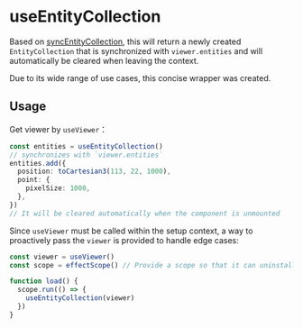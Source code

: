 # useEntityCollection

Based on [syncEntityCollection](/utils/syncEntityCollection.md), this will return a newly created `EntityCollection` that is synchronized with `viewer.entities` and will automatically be cleared when leaving the context.

Due to its wide range of use cases, this concise wrapper was created.

## Usage

Get viewer by `useViewer`：

```ts
const entities = useEntityCollection()
// synchronizes with `viewer.entities`
entities.add({
  position: toCartesian3(113, 22, 1000),
  point: {
    pixelSize: 1000,
  },
})
// It will be cleared automatically when the component is unmounted
```

Since `useViewer` must be called within the setup context, a way to proactively pass the `viewer` is provided to handle edge cases:

```ts
const viewer = useViewer()
const scope = effectScope() // Provide a scope so that it can uninstall effect automatically

function load() {
  scope.run(() => {
    useEntityCollection(viewer)
  })
}
```

